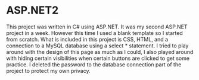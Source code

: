 # ASP.NET2
This project was written in C# using ASP.NET. It was my second ASP.NET project in a week. However this time I used a blank template so I started from scratch. 
What is included in this project is CSS, HTML, and a connection to a MySQL database using a select * statement. 
I tried to play around with the design of this page as much as I could, I also played around with hiding certain visibilities when certain buttons are clicked to get some practice.
I deleted the password to the database connection part of the project to protect my own privacy.
